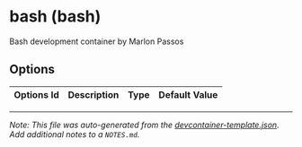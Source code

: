 
# bash (bash)

Bash development container by Marlon Passos

## Options

| Options Id | Description | Type | Default Value |
|-----|-----|-----|-----|




---

_Note: This file was auto-generated from the [devcontainer-template.json](https://github.com/MarlonPassos-git/devcontainers-templates/blob/main/src/bash/devcontainer-template.json).  Add additional notes to a `NOTES.md`._
